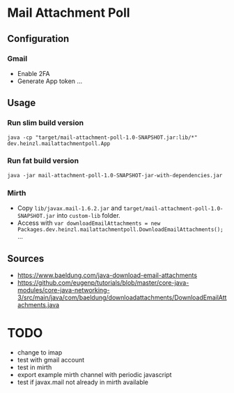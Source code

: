 # Mail Attachment Poll

## Configuration

### Gmail

- Enable 2FA
- Generate App token
  ...

## Usage

### Run slim build version

`java -cp "target/mail-attachment-poll-1.0-SNAPSHOT.jar:lib/*" dev.heinzl.mailattachmentpoll.App`

### Run fat build version

`java -jar mail-attachment-poll-1.0-SNAPSHOT-jar-with-dependencies.jar`

### Mirth

- Copy `lib/javax.mail-1.6.2.jar` and `target/mail-attachment-poll-1.0-SNAPSHOT.jar` into `custom-lib` folder.
- Access with `var downloadEmailAttachments = new Packages.dev.heinzl.mailattachmentpoll.DownloadEmailAttachments();`
  ...

## Sources

- https://www.baeldung.com/java-download-email-attachments
- https://github.com/eugenp/tutorials/blob/master/core-java-modules/core-java-networking-3/src/main/java/com/baeldung/downloadattachments/DownloadEmailAttachments.java

# TODO

- change to imap
- test with gmail account
- test in mirth
- export example mirth channel with periodic javascript
- test if javax.mail not already in mirth available
